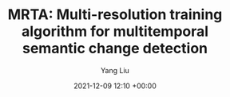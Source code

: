---
layout: post
title:  "MRTA: Multi-resolution training algorithm for multitemporal semantic change detection"
date:   2021-12-09 12:10 +00:00
image: images/TNNLS.jpg
categories: research
author: "Yang Liu"
authors: " Qianyue Bao, Yang Liu, Zixiao Zhang, Dafan Chen, Yuting Yang, Licheng Jiao, Fang Liu"
venue: "2021 IEEE International Geoscience and Remote Sensing Symposium IGARSS"
arxiv: 
code: 
website: 
---